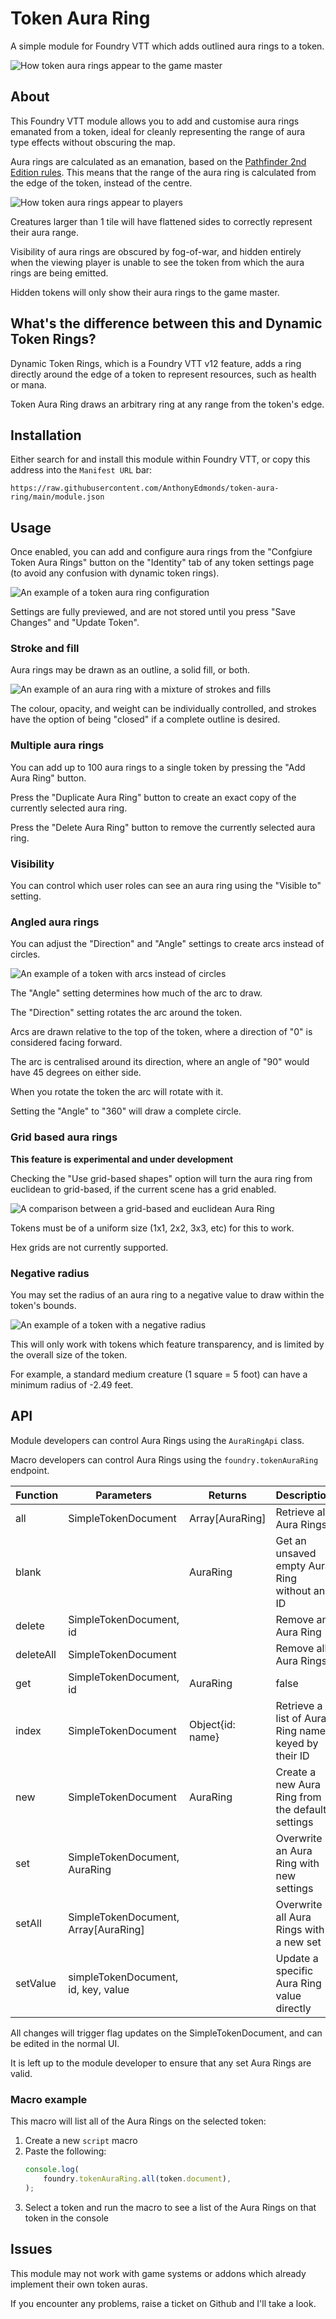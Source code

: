 # Token Aura Ring

A simple module for Foundry VTT which adds outlined aura rings to a token.

![How token aura rings appear to the game master](images/gm.jpg)

## About

This Foundry VTT module allows you to add and customise aura rings emanated from a token, ideal for cleanly representing the range of aura type effects without obscuring the map.

Aura rings are calculated as an emanation, based on the [Pathfinder 2nd Edition rules](https://2e.aonprd.com/Rules.aspx?ID=2387). This means that the range of the aura ring is calculated from the edge of the token, instead of the centre.

![How token aura rings appear to players](images/player.jpg)

Creatures larger than 1 tile will have flattened sides to correctly represent their aura range.

Visibility of aura rings are obscured by fog-of-war, and hidden entirely when the viewing player is unable to see the token from which the aura rings are being emitted.

Hidden tokens will only show their aura rings to the game master.

## What's the difference between this and Dynamic Token Rings?

Dynamic Token Rings, which is a Foundry VTT v12 feature, adds a ring directly around the edge of a token to represent resources, such as health or mana.

Token Aura Ring draws an arbitrary ring at any range from the token's edge.

## Installation

Either search for and install this module within Foundry VTT, or copy this address into the `Manifest URL` bar:

```
https://raw.githubusercontent.com/AnthonyEdmonds/token-aura-ring/main/module.json
```

## Usage

Once enabled, you can add and configure aura rings from the "Confgiure Token Aura Rings" button on the "Identity" tab of any token settings page (to avoid any confusion with dynamic token rings).

![An example of a token aura ring configuration](images/config.jpg)

Settings are fully previewed, and are not stored until you press "Save Changes" and "Update Token".

### Stroke and fill

Aura rings may be drawn as an outline, a solid fill, or both.

![An example of an aura ring with a mixture of strokes and fills](images/stroke_fill.jpg)

The colour, opacity, and weight can be individually controlled, and strokes have the option of being "closed" if a complete outline is desired.

### Multiple aura rings

You can add up to 100 aura rings to a single token by pressing the "Add Aura Ring" button.

Press the "Duplicate Aura Ring" button to create an exact copy of the currently selected aura ring.

Press the "Delete Aura Ring" button to remove the currently selected aura ring.

### Visibility

You can control which user roles can see an aura ring using the "Visible to" setting.

### Angled aura rings

You can adjust the "Direction" and "Angle" settings to create arcs instead of circles.

![An example of a token with arcs instead of circles](images/arc.jpg)

The "Angle" setting determines how much of the arc to draw.

The "Direction" setting rotates the arc around the token.

Arcs are drawn relative to the top of the token, where a direction of "0" is considered facing forward.

The arc is centralised around its direction, where an angle of "90" would have 45 degrees on either side.

When you rotate the token the arc will rotate with it.

Setting the "Angle" to "360" will draw a complete circle.

### Grid based aura rings

**This feature is experimental and under development**

Checking the "Use grid-based shapes" option will turn the aura ring from euclidean to grid-based, if the current scene has a grid enabled.

![A comparison between a grid-based and euclidean Aura Ring](images/grid-based.jpg)

Tokens must be of a uniform size (1x1, 2x2, 3x3, etc) for this to work.

Hex grids are not currently supported.

### Negative radius

You may set the radius of an aura ring to a negative value to draw within the token's bounds.

![An example of a token with a negative radius](images/negative-radius.jpg)

This will only work with tokens which feature transparency, and is limited by the overall size of the token.

For example, a standard medium creature (1 square = 5 foot) can have a minimum radius of -2.49 feet.

## API

Module developers can control Aura Rings using the `AuraRingApi` class.

Macro developers can control Aura Rings using the `foundry.tokenAuraRing` endpoint.

| Function  | Parameters                           | Returns          | Description |
| --------- | ------------------------------------ | ---------------- | ----------- |
| all       | SimpleTokenDocument                  | Array[AuraRing]  | Retrieve all Aura Rings |
| blank     |                                      | AuraRing         | Get an unsaved empty Aura Ring without an ID |
| delete    | SimpleTokenDocument, id              |                  | Remove an Aura Ring |
| deleteAll | SimpleTokenDocument                  |                  | Remove all Aura Rings |
| get       | SimpleTokenDocument, id              | AuraRing|false   | Retrieve a specific Aura Ring |
| index     | SimpleTokenDocument                  | Object{id: name} | Retrieve a list of Aura Ring names keyed by their ID |
| new       | SimpleTokenDocument                  | AuraRing         | Create a new Aura Ring from the default settings |
| set       | SimpleTokenDocument, AuraRing        |                  | Overwrite an Aura Ring with new settings |
| setAll    | SimpleTokenDocument, Array[AuraRing] |                  | Overwrite all Aura Rings with a new set |
| setValue  | simpleTokenDocument, id, key, value  |                  | Update a specific Aura Ring value directly |

All changes will trigger flag updates on the SimpleTokenDocument, and can be edited in the normal UI.

It is left up to the module developer to ensure that any set Aura Rings are valid.

### Macro example

This macro will list all of the Aura Rings on the selected token:

1. Create a new `script` macro
2. Paste the following:
   ```javascript
   console.log(
       foundry.tokenAuraRing.all(token.document),
   );
   ```
3. Select a token and run the macro to see a list of the Aura Rings on that token in the console

## Issues

This module may not work with game systems or addons which already implement their own token auras.

If you encounter any problems, raise a ticket on Github and I'll take a look.
